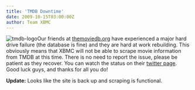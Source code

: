 ```yaml
---
title: 'TMDB Downtime'
date: 2009-10-15T03:00:00Z
author: Team XBMC
---
```

![tmdb-logo](/sites/default/files/uploads/tmdb-logo-128x101.png "tmdb-logo")Our friends at [themoviedb.org](https://www.themoviedb.org/) have experienced a major hard drive failure (the database is fine) and they are hard at work rebuilding. This obviously means that XBMC will not be able to scrape movie information from TMDB at this time. There is no need to report the issue, please be patient as they recover. You can watch the status on their [twitter page](https://twitter.com/themoviedb). Good luck guys, and thanks for all you do!

 **Update:** Looks like the site is back up and scraping is functional.

 